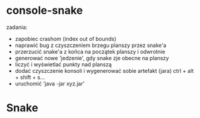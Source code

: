 # console-snake

zadania:

- zapobiec crashom (index out of bounds)
- naprawić bug z czyszczeniem brzegu planszy przez snake'a
- przerzucić snake'a z końca na początek planszy i odwrotnie
- generować nowe 'jedzenie', gdy snake zje obecne na planszy
- liczyć i wyświetlać punkty nad planszą
- dodać czyszczenie konsoli i wygenerować sobie artefakt (jara) ctrl + alt + shift + s...
- uruchomić 'java -jar xyz.jar'
# Snake
